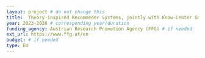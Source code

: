 ```yaml
---
layout: project # do not change this
title: 	Theory-inspired Recommeder Systems, jointly with Know-Center GmbH (COMET)	# title of the project
year: 2023-2026	# corresponding year/duration
funding_agency: Austrian Research Promotion Agency (FFG) # if needed
ext_url: https://www.ffg.at/en
budget: # if needed
type: EU
---
```

